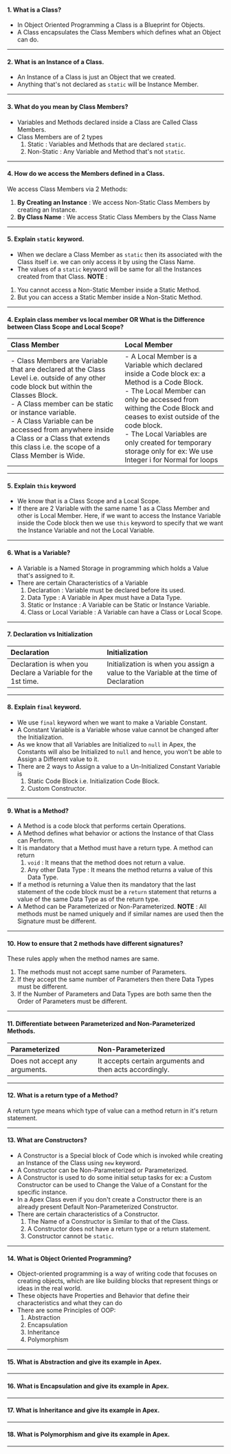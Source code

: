 #### 1. What is a Class?
- In Object Oriented Programming a Class is a Blueprint for Objects.
- A Class encapsulates the Class Members which defines what an Object can do.
___
#### 2. What is an Instance of a Class.
- An Instance of a Class is just an Object that we created.
- Anything that's not declared as `static` will be Instance Member.
___
#### 3. What do you mean by Class Members?
- Variables and Methods declared inside a Class are Called Class Members.
- Class Members are of 2 types
	1. Static : Variables and Methods that are declared `static`.
	2. Non-Static : Any Variable and Method that's not `static`.
___ 
#### 4. How do we access the Members defined in a Class.
We access Class Members via 2 Methods:
1. **By Creating an Instance** : We access Non-Static Class Members by creating an Instance.
2. **By Class Name** :  We access Static Class Members by the Class Name
___
#### 5. Explain `static` keyword.
- When we declare a Class Member as `static` then its associated with the Class itself i.e. we can only access it by using the Class Name.
- The values of a `static` keyword will be same for all the Instances created from that Class.
**NOTE** : 
1. You cannot access a Non-Static Member inside a Static Method.
2. But you can access a Static Member inside a Non-Static Method.
___
#### 4. Explain class member vs local member OR What is the Difference between Class Scope and Local Scope?

| Class Member     | Local Member     |
|:-----|:-----|
| - Class Members are Variable that are declared at the Class Level i.e. outside of any other code block but within the Classes Block. <br/> - A Class member can be static or instance variable. <br/> - A Class Variable can be accessed from anywhere inside a Class or a Class that extends this class i.e. the scope of a Class Member is Wide.| - A Local Member is a Variable which declared inside a Code block ex: a Method is a Code Block. <br/> - The Local Member can only be accessed from withing the Code Block and ceases to exist outside of the code block. <br/> - The Local Variables are only created for temporary storage only for ex: We use Integer i for Normal for loops      |


___
#### 5. Explain `this` keyword
- We know that is a Class Scope and a Local Scope.
- If there are 2 Variable with the same name 1 as a Class Member and other is Local Member. Here, if we want to access the Instance Variable inside the Code block then we use `this` keyword to specify that we want the Instance Variable and not the Local Variable.
___
####  6. What is a Variable?
- A Variable is a Named Storage in programming which holds a Value that's assigned to it.
- There are certain Characteristics of a Variable
	1. Declaration : Variable must be declared before its used.
	2. Data Type  : A Variable in Apex must have a Data Type.
	2. Static or Instance : A Variable can be Static or Instance Variable.
	4. Class or Local Variable : A Variable can have a Class or Local Scope.
___
#### 7. Declaration vs Initialization

|  Declaration    |   Initialization   |
|:-----|:-----|
| Declaration is when you Declare a Variable for the 1st time.      |  Initialization is when you assign a value to the Variable at the time of Declaration    |
___
#### 8. Explain `final` keyword.
- We use `final` keyword when we want to make a Variable Constant.
- A Constant Variable is a Variable whose value cannot be changed after the Initialization.
- As we know that all Variables are Initialized to `null` in Apex, the Constants will also be Initialized to `null` and hence, you won't be able to Assign a Different value to it.
- There are 2 ways to Assign a value to a Un-Initialized Constant Variable is
	1. Static Code Block i.e. Initialization Code Block.
	2. Custom Constructor.
___
#### 9. What is a Method?
- A Method is a code block that performs certain Operations.
- A Method defines what behavior or actions the Instance of that Class can Perform.
- It is mandatory that a Method must have a return type. A method can return
	1. `void` : It means that the method does not return a value.
	2. Any other Data Type : It means the method returns a value of this Data Type.
- If a method is returning a Value then its mandatory that the last statement of the code block must be a `return` statement that returns a value of the same Data Type as of the return type.
- A Method can be Parameterized or Non-Parameterized.
**NOTE** : All methods must be named uniquely and if similar names are used then the Signature must be different.
___
#### 10. How to ensure that 2 methods have different signatures?
These rules apply when the method names are same.
1. The methods must not accept same number of Parameters.
2. If they accept the same number of Parameters then there Data Types must be different.
3. If the Number of Parameters and Data Types are both same then the Order of Parameters must be different.
----
#### 11. Differentiate between Parameterized and Non-Parameterized Methods.

|  Parameterized    |   Non-Parameterized   |
|:-----|:-----|
| Does not accept any arguments.| It accepts certain arguments and then acts accordingly.|
____

#### 12. What is a return type of a Method?
A return type means which type of value can a method return in it's return statement.
____
#### 13. What are Constructors?
- A Constructor is a Special block of Code which is invoked while creating an Instance of the Class using `new` keyword.
- A Constructor can be Non-Parameterized or Parameterized.
- A Constructor is used to do some initial setup tasks for ex: a Custom Constructor can be used to Change the Value of a Constant for the specific instance.
- In a Apex Class even if you don't create a Constructor there is an already present Default Non-Parameterized Constructor.
- There are certain characteristics of a Constructor.
	1. The Name of a Constructor is Similar to that of the Class.
	2. A Constructor does not have a return type or a return statement.
	3. Constructor cannot be `static`.
____
#### 14. What is Object Oriented Programming?
- Object-oriented programming is a way of writing code that focuses on creating objects, which are like building blocks that represent things or ideas in the real world.
- These objects have Properties and Behavior that define their characteristics and what they can do
- There are some Principles of OOP:
	1. Abstraction
	2. Encapsulation
	3. Inheritance
	4. Polymorphism
___
#### 15. What is Abstraction and give its example in Apex.
___
#### 16. What is Encapsulation and give its example in Apex.
____
#### 17. What is Inheritance and give its example in Apex.
____
#### 18. What is Polymorphism and give its example in Apex.
____

